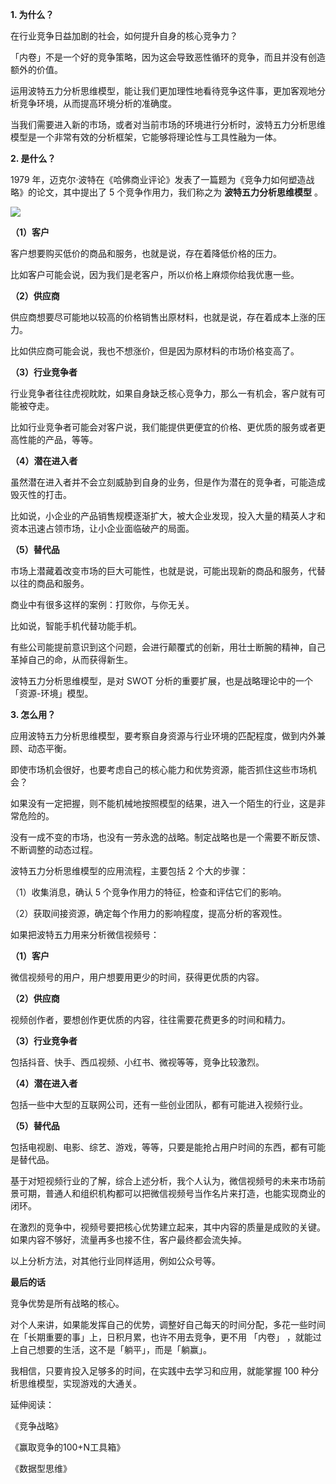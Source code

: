 **1\. 为什么？**

在行业竞争日益加剧的社会，如何提升自身的核心竞争力？

「内卷」不是一个好的竞争策略，因为这会导致恶性循环的竞争，而且并没有创造额外的价值。

运用波特五力分析思维模型，能让我们更加理性地看待竞争这件事，更加客观地分析竞争环境，从而提高环境分析的准确度。

当我们需要进入新的市场，或者对当前市场的环境进行分析时，波特五力分析思维模型是一个非常有效的分析框架，它能够将理论性与工具性融为一体。

**2\. 是什么？**

1979 年，迈克尔·波特在《哈佛商业评论》发表了一篇题为《竞争力如何塑造战略》的论文，其中提出了 5 个竞争作用力，我们称之为
**波特五力分析思维模型** 。

![](https://mmbiz.qpic.cn/mmbiz_png/giaycic3UNwo3BpficTQib2o2smViaLxanoanf5PNriavESygfqx5Qk8nk8oJQibHHiatOibGxJ90iaZYia1axYKiaQBqmUdtg/640?wx_fmt=png)

**（1）客户**

客户想要购买低价的商品和服务，也就是说，存在着降低价格的压力。

比如客户可能会说，因为我们是老客户，所以价格上麻烦你给我优惠一些。

**（2）供应商**

供应商想要尽可能地以较高的价格销售出原材料，也就是说，存在着成本上涨的压力。

比如供应商可能会说，我也不想涨价，但是因为原材料的市场价格变高了。

**（3）行业竞争者**

行业竞争者往往虎视眈眈，如果自身缺乏核心竞争力，那么一有机会，客户就有可能被夺走。

比如行业竞争者可能会对客户说，我们能提供更便宜的价格、更优质的服务或者更高性能的产品，等等。

**（4）潜在进入者**

虽然潜在进入者并不会立刻威胁到自身的业务，但是作为潜在的竞争者，可能造成毁灭性的打击。

比如说，小企业的产品销售规模逐渐扩大，被大企业发现，投入大量的精英人才和资本迅速占领市场，让小企业面临破产的局面。

**（5）替代品**

市场上潜藏着改变市场的巨大可能性，也就是说，可能出现新的商品和服务，代替以往的商品和服务。

商业中有很多这样的案例：打败你，与你无关。

比如说，智能手机代替功能手机。

有些公司能提前意识到这个问题，会进行颠覆式的创新，用壮士断腕的精神，自己革掉自己的命，从而获得新生。

波特五力分析思维模型，是对 SWOT 分析的重要扩展，也是战略理论中的一个「资源-环境」模型。

**3\. 怎么用？**

应用波特五力分析思维模型，要考察自身资源与行业环境的匹配程度，做到内外兼顾、动态平衡。

即使市场机会很好，也要考虑自己的核心能力和优势资源，能否抓住这些市场机会？

如果没有一定把握，则不能机械地按照模型的结果，进入一个陌生的行业，这是非常危险的。

没有一成不变的市场，也没有一劳永逸的战略。制定战略也是一个需要不断反馈、不断调整的动态过程。

波特五力分析思维模型的应用流程，主要包括 2 个大的步骤：

（1）收集消息，确认 5 个竞争作用力的特征，检查和评估它们的影响。

（2）获取间接资源，确定每个作用力的影响程度，提高分析的客观性。

如果把波特五力用来分析微信视频号：

**（1）客户**

微信视频号的用户，用户想要用更少的时间，获得更优质的内容。

**（2）供应商**

视频创作者，要想创作更优质的内容，往往需要花费更多的时间和精力。

**（3）行业竞争者**

包括抖音、快手、西瓜视频、小红书、微视等等，竞争比较激烈。

**（4）潜在进入者**

包括一些中大型的互联网公司，还有一些创业团队，都有可能进入视频行业。

**（5）替代品**

包括电视剧、电影、综艺、游戏，等等，只要是能抢占用户时间的东西，都有可能是替代品。

基于对短视频行业的了解，综合上述分析，我个人认为，微信视频号的未来市场前景可期，普通人和组织机构都可以把微信视频号当作名片来打造，也能实现商业的闭环。

在激烈的竞争中，视频号要把核心优势建立起来，其中内容的质量是成败的关键。如果内容不够好，流量再多也接不住，客户最终都会流失掉。

以上分析方法，对其他行业同样适用，例如公众号等。

**最后的话**

竞争优势是所有战略的核心。

对个人来讲，如果能发挥自己的优势，调整好自己每天的时间分配，多花一些时间在「长期重要的事」上，日积月累，也许不用去竞争，更不用  「内卷」
，就能过上自己想要的生活，这不是「躺平」，而是「躺赢」。

我相信，只要肯投入足够多的时间，在实践中去学习和应用，就能掌握 100 种分析思维模型，实现游戏的大通关。

延伸阅读：

《竞争战略》

《赢取竞争的100+N工具箱》

《数据型思维》